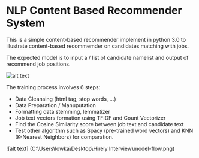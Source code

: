 # NLP Content Based Recommender System

This is a simple content-based recommender implement in python 3.0 to illustrate content-based recommemder on candidates matching with jobs.

The expected model is to input a / list of candidate namelist and output of recommend job positions.

![alt text](https://miro.medium.com/max/1400/1*P63ZaFHlssabl34XbJgong.jpeg)

The training process involves 6 steps:
- Data Cleansing (html tag, stop words, ...)
- Data Preparation / Manuputation
- Formatting data stemming, lemmatizer
- Job text vectors formation using TFIDF and Count Vectorizer
- Find the Cosine Similarity score between job text and candidate text
- Test other algorithm such as Spacy (pre-trained word vectors) and KNN (K-Nearest Neighbors) for comparation.


![alt text] (C:\Users\lowka\Desktop\Hirely Interview\model-flow.png)
